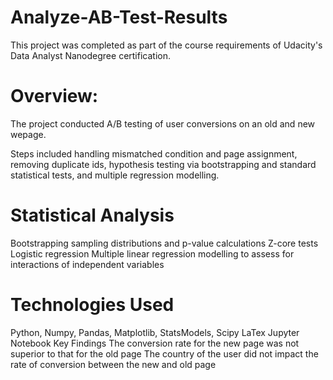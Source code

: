 # Analyze-AB-Test-Results
This project was completed as part of the course requirements of Udacity's Data Analyst Nanodegree certification.

# Overview:
The project conducted A/B testing of user conversions on an old and new wepage.

Steps included handling mismatched condition and page assignment, removing duplicate ids, hypothesis testing via bootstrapping and standard statistical tests, and multiple regression modelling.

# Statistical Analysis
Bootstrapping sampling distributions and p-value calculations
Z-core tests
Logistic regression
Multiple linear regression modelling to assess for interactions of independent variables

# Technologies Used
Python, Numpy, Pandas, Matplotlib, StatsModels, Scipy
LaTex
Jupyter Notebook
Key Findings
The conversion rate for the new page was not superior to that for the old page
The country of the user did not impact the rate of conversion between the new and old page
